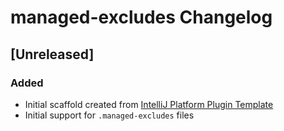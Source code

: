 <!-- Keep a Changelog guide -> https://keepachangelog.com -->

# managed-excludes Changelog

## [Unreleased]
### Added
- Initial scaffold created from [IntelliJ Platform Plugin Template](https://github.com/JetBrains/intellij-platform-plugin-template)
- Initial support for `.managed-excludes` files
